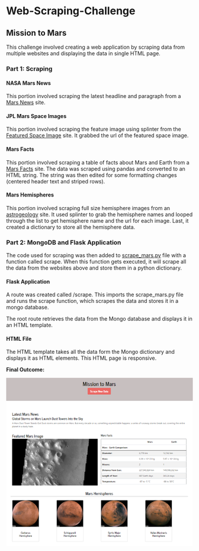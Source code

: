 # Web-Scraping-Challenge

## Mission to Mars

This challenge involved creating a web application by scraping data from multiple websites and displaying the data in single HTML page.

### Part 1: Scraping

#### NASA Mars News

This portion involved scraping the latest headline and paragraph from a [Mars News](https://redplanetscience.com/) site.

#### JPL Mars Space Images

This portion involved scraping the feature image using splinter from the [Featured Space Image](https://spaceimages-mars.com/) site.  It grabbed the url of the featured space image.

#### Mars Facts

This portion involved scraping a table of facts about Mars and Earth from a [Mars Facts](https://galaxyfacts-mars.com/) site.  The data was scraped using pandas and converted to an HTML string.  The string was then edited for some formatting changes (centered header text and striped rows).

#### Mars Hemispheres

This portion involved scraping full size hemisphere images from an [astrogeology](https://marshemispheres.com/) site.  It used splinter to grab the hemisphere names and looped through the list to get hemisphere name and the url for each image.  Last, it created a dictionary to store all the hemisphere data.

### Part 2: MongoDB and Flask Application

The code used for scraping was then added to [scrape_mars.py](https://github.com/saleha456/Web-Scraping-Challenge/blob/main/Mission_to_Mars/scrape_mars.py) file with a function called scrape.  When this function gets executed, it will scrape all the data from the websites above and store them in a python dictionary.

#### Flask Application

A route was created called /scrape.  This imports the scrape_mars.py file and runs the scrape function, which scrapes the data and stores it in a mongo database.

The root route retrieves the data from the Mongo database and displays it in an HTML template.

#### HTML File

The HTML template takes all the data form the Mongo dictionary and displays it as HTML elements.  This HTML page is responsive.



**Final Outcome:**

![](Images/final_outcome.png)



